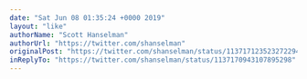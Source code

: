 ```yaml
---
date: "Sat Jun 08 01:35:24 +0000 2019"
layout: "like"
authorName: "Scott Hanselman"
authorUrl: "https://twitter.com/shanselman"
originalPost: "https://twitter.com/shanselman/status/1137171235232722944"
inReplyTo: "https://twitter.com/shanselman/status/1137170943107895298"
---
```

